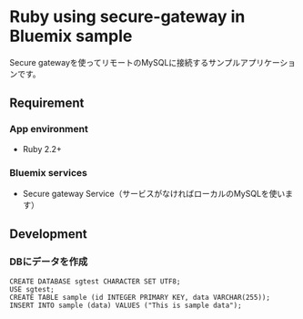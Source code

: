 # Ruby using secure-gateway in Bluemix sample

Secure gatewayを使ってリモートのMySQLに接続するサンプルアプリケーションです。


## Requirement

### App environment

* Ruby 2.2+


### Bluemix services

* Secure gateway Service（サービスがなければローカルのMySQLを使います）


## Development

### DBにデータを作成

```
CREATE DATABASE sgtest CHARACTER SET UTF8;
USE sgtest;
CREATE TABLE sample (id INTEGER PRIMARY KEY, data VARCHAR(255));
INSERT INTO sample (data) VALUES ("This is sample data");
```
